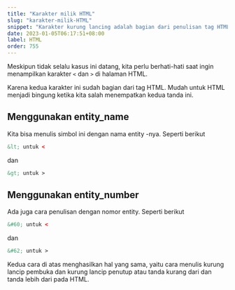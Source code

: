 ```yaml
---
title: "Karakter milik HTML"
slug: "karakter-milik-HTML"
snippet: "Karakter kurung lancing adalah bagian dari penulisan tag HTML, untuk menampilkannya sebagai text biasa perlu berhati-hati"
date: 2023-01-05T06:17:51+08:00
label: HTML
order: 755
---
```


Meskipun tidak selalu kasus ini datang, kita perlu berhati-hati saat ingin menampilkan karakter `<` dan `>` di halaman HTML.

Karena kedua karakter ini sudah bagian dari tag HTML. Mudah untuk HTML menjadi bingung ketika kita salah menempatkan kedua tanda ini.

## Menggunakan entity_name
Kita bisa menulis simbol ini dengan nama entity -nya. Seperti berikut
```html
&lt; untuk <
```

dan
```html
&gt; untuk >
```

## Menggunakan entity_number
Ada juga cara penulisan dengan nomor entity. Seperti berikut

```html
&#60; untuk <
```

dan 
```html
&#62; untuk >
````

Kedua cara di atas menghasilkan hal yang sama, yaitu cara menulis kurung lancip pembuka dan kurung lancip penutup atau tanda kurang dari dan tanda lebih dari pada HTML.